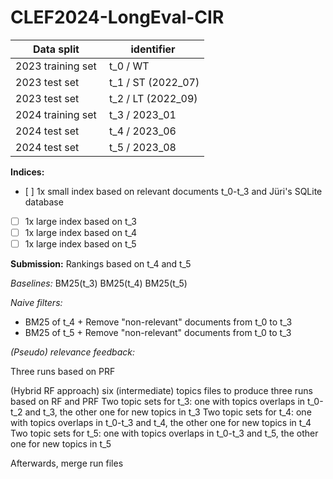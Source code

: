 # CLEF2024-LongEval-CIR

| Data split | identifier |
| --- | --- |
| 2023 training set | t_0 / WT |
| 2023 test set | t_1 / ST (2022_07) |
| 2023 test set | t_2 / LT (2022_09) |
| 2024 training set | t_3 / 2023_01 |
| 2024 test set | t_4 / 2023_06 |
| 2024 test set | t_5 / 2023_08 |

**Indices:**
- [ ] 1x small index based on relevant documents t_0-t_3 and Jüri's SQLite database
- [ ] 1x large index based on t_3
- [ ] 1x large index based on t_4
- [ ] 1x large index based on t_5

**Submission:** Rankings based on t_4 and t_5 

_Baselines:_
BM25(t_3)
BM25(t_4)
BM25(t_5)

_Naive filters:_
- BM25 of t_4 + Remove "non-relevant" documents from t_0 to t_3
- BM25 of t_5 + Remove "non-relevant" documents from t_0 to t_3

_(Pseudo) relevance feedback:_

Three runs based on PRF

(Hybrid RF approach) six (intermediate) topics files to produce three runs based on RF and PRF
Two topic sets for t_3: one with topics overlaps in t_0-t_2 and t_3, the other one for new topics in t_3
Two topic sets for t_4: one with topics overlaps in t_0-t_3 and t_4, the other one for new topics in t_4
Two topic sets for t_5: one with topics overlaps in t_0-t_3 and t_5, the other one for new topics in t_5

Afterwards, merge run files 
